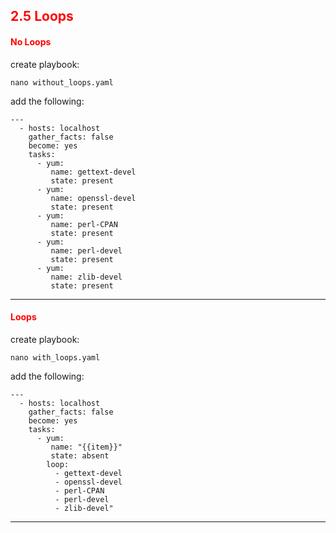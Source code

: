 ## <font color='red'> 2.5 Loops </font>


#### <font color='red'>No Loops</font>

create playbook:
```
nano without_loops.yaml
```
add the following:
```
---
  - hosts: localhost
    gather_facts: false
    become: yes
    tasks:
      - yum:
         name: gettext-devel
         state: present
      - yum:
         name: openssl-devel
         state: present
      - yum:
         name: perl-CPAN
         state: present
      - yum:
         name: perl-devel
         state: present
      - yum:
         name: zlib-devel
         state: present

```

---

#### <font color='red'>Loops</font>

create playbook:
```
nano with_loops.yaml
```
add the following:
```
---
  - hosts: localhost
    gather_facts: false
    become: yes
    tasks:
      - yum:
         name: "{{item}}"
         state: absent
        loop:
          - gettext-devel
          - openssl-devel
          - perl-CPAN
          - perl-devel
          - zlib-devel"
```

---